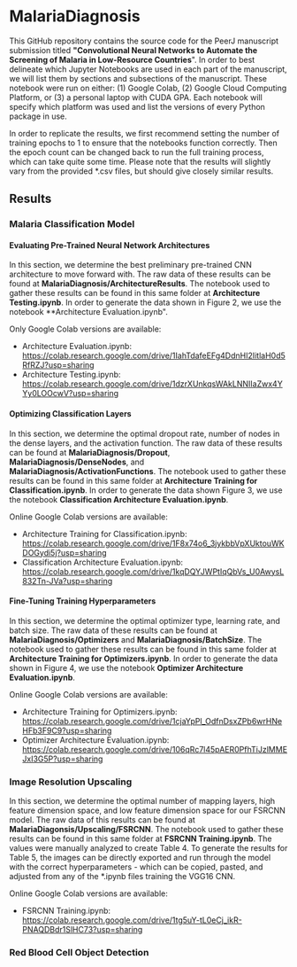 # MalariaDiagnosis
This GitHub repository contains the source code for the PeerJ manuscript submission titled **"Convolutional Neural Networks to Automate the Screening of Malaria in Low-Resource Countries**". In order to best delineate which Jupyter Notebooks are used in each part of the manuscript, we will list them by sections and subsections of the manuscript. These notebook were run on either: (1) Google Colab, (2) Google Cloud Computing Platform, or (3) a personal laptop with CUDA GPA. Each notebook will specify which platform was used and list the versions of every Python package in use. 

In order to replicate the results, we first recommend setting the number of training epochs to 1 to ensure that the notebooks function correctly. Then the epoch count can be changed back to run the full training process, which can take quite some time. Please note that the results will slightly vary from the provided \*.csv files, but should give closely similar results. 

## Results

### Malaria Classification Model

#### Evaluating Pre-Trained Neural Network Architectures
In this section, we determine the best preliminary pre-trained CNN architecture to move forward with. The raw data of these results can be found at **MalariaDiagnosis/ArchitectureResults**. The notebook used to gather these results can be found in this same folder at **Architecture Testing.ipynb**. In order to generate the data shown in Figure 2, we use the notebook **Architecture Evaluation.ipynb". 

Only Google Colab versions are available:
- Architecture Evaluation.ipynb: https://colab.research.google.com/drive/1IahTdafeEFg4DdnHI2IitlaH0d5RfRZJ?usp=sharing
- Architecture Testing.ipynb: https://colab.research.google.com/drive/1dzrXUnkqsWAkLNNIIaZwx4YYy0LOOcwV?usp=sharing

#### Optimizing Classification Layers
In this section, we determine the optimal dropout rate, number of nodes in the dense layers, and the activation function. The raw data of these results can be found at **MalariaDiagnosis/Dropout**, **MalariaDiagnosis/DenseNodes**, and **MalariaDiagnosis/ActivationFunctions**. The notebook used to gather these results can be found in this same folder at **Architecture Training for Classification.ipynb**. In order to generate the data shown Figure 3, we use the notebook **Classification Architecture Evaluation.ipynb**.
  
Online Google Colab versions are available:
- Architecture Training for Classification.ipynb: https://colab.research.google.com/drive/1F8x74o6_3jykbbVpXUktouWKDOGydi5j?usp=sharing
- Classification Architecture Evaluation.ipynb: https://colab.research.google.com/drive/1kqDQYJWPtIqQbVs_U0AwysL832Tn-JVa?usp=sharing

#### Fine-Tuning Training Hyperparameters
In this section, we determine the optimal optimizer type, learning rate, and batch size. The raw data of these results can be found at **MalariaDiagnosis/Optimizers** and **MalariaDiagnosis/BatchSize**. The notebook used to gather these results can be found in this same folder at **Architecture Training for Optimizers.ipynb**. In order to generate the data shown in Figure 4, we use the notebook **Optimizer Architecture Evaluation.ipynb**. 

Online Google Colab versions are available: 
- Architecture Training for Optimizers.ipynb: https://colab.research.google.com/drive/1cjaYpPl_OdfnDsxZPb6wrHNeHFb3F9C9?usp=sharing
- Optimizer Architecture Evaluation.ipynb: https://colab.research.google.com/drive/106qRc7l45pAER0PfhTiJzlMMEJxI3G5P?usp=sharing

### Image Resolution Upscaling
In this section, we determine the optimal number of mapping layers, high feature dimension space, and low feature dimension space for our FSRCNN model. The raw data of this results can be found at **MalariaDiagonsis/Upscaling/FSRCNN**. The notebook used to gather these results can be found in this same folder at **FSRCNN Training.ipynb**. The values were manually analyzed to create Table 4. To generate the results for Table 5, the images can be directly exported and run through the model with the correct hyperparameters - which can be copied, pasted, and adjusted from any of the \*.ipynb files training the VGG16 CNN.

Online Google Colab versions are available: 
- FSRCNN Training.ipynb: https://colab.research.google.com/drive/1tg5uY-tL0eCj_ikR-PNAQDBdr1SlHC73?usp=sharing

### Red Blood Cell Object Detection

